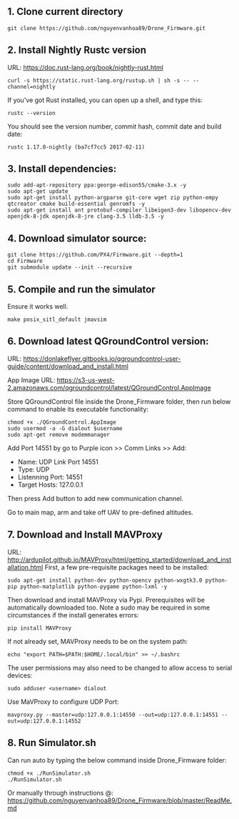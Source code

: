 ## 1. Clone current directory
```
git clone https://github.com/nguyenvanhoa89/Drone_Firmware.git
```

## 2. Install Nightly Rustc version 
URL: https://doc.rust-lang.org/book/nightly-rust.html 
```
curl -s https://static.rust-lang.org/rustup.sh | sh -s -- --channel=nightly
```
If you've got Rust installed, you can open up a shell, and type this:
```
rustc --version
```
You should see the version number, commit hash, commit date and build date:
```
rustc 1.17.0-nightly (ba7cf7cc5 2017-02-11)
```
## 3. Install dependencies:
```
sudo add-apt-repository ppa:george-edison55/cmake-3.x -y
sudo apt-get update
sudo apt-get install python-argparse git-core wget zip python-empy qtcreator cmake build-essential genromfs -y
sudo apt-get install ant protobuf-compiler libeigen3-dev libopencv-dev openjdk-8-jdk openjdk-8-jre clang-3.5 lldb-3.5 -y
```
## 4. Download simulator source:
```
git clone https://github.com/PX4/Firmware.git --depth=1
cd Firmware
git submodule update --init --recursive
```
## 5. Compile and run the simulator
Ensure it works well.
```
make posix_sitl_default jmavsim
```
## 6. Download latest QGroundControl version:
URL: https://donlakeflyer.gitbooks.io/qgroundcontrol-user-guide/content/download_and_install.html

App Image URL: https://s3-us-west-2.amazonaws.com/qgroundcontrol/latest/QGroundControl.AppImage

Store QGroundControl file inside the Drone_Firmware folder, then run below command to enable its executable functionality:
```
chmod +x ./QGroundControl.AppImage
sudo usermod -a -G dialout $username
sudo apt-get remove modemmanager
```
Add Port 14551 by go to Purple icon >> Comm Links >> Add:

* Name: UDP Link Port 14551
* Type: UDP
* Listenning Port: 14551
* Target Hosts: 127.0.0.1

Then press Add button to add new communication channel.

Go to main map, arm and take off UAV to pre-defined altitudes.
## 7. Download and Install MAVProxy
URL: http://ardupilot.github.io/MAVProxy/html/getting_started/download_and_installation.html
First, a few pre-requisite packages need to be installed:
```
sudo apt-get install python-dev python-opencv python-wxgtk3.0 python-pip python-matplotlib python-pygame python-lxml -y
```
Then download and install MAVProxy via Pypi. Prerequisites will be automatically downloaded too. Note a sudo may be required in some circumstances if the install generates errors:
```
pip install MAVProxy
```
If not already set, MAVProxy needs to be on the system path:
```
echo "export PATH=$PATH:$HOME/.local/bin" >> ~/.bashrc
```
The user permissions may also need to be changed to allow access to serial devices:
```
sudo adduser <username> dialout
```
Use MaVProxy to configure UDP Port:
```
mavproxy.py --master=udp:127.0.0.1:14550 --out=udp:127.0.0.1:14551 --out=udp:127.0.0.1:14552
```
## 8. Run Simulator.sh
Can run auto by typing the below command inside Drone_Firmware folder:
```
chmod +x ./RunSimulator.sh
./RunSimulator.sh
```
Or manually through instructions @: https://github.com/nguyenvanhoa89/Drone_Firmware/blob/master/ReadMe.md
